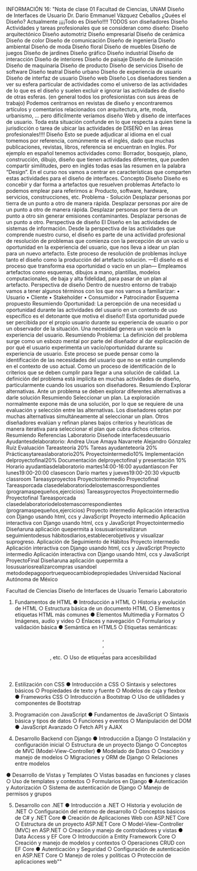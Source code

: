 INFORMACIÓN 16: "Nota de clase 01
Facultad de Ciencias, UNAM
Diseño de Interfaces de Usuario
Dr. Dario Emmanuel Vázquez Ceballos
¿Quées el Diseño?
Actualmente
¡¡¡¡Todo es Diseño!!!!
TODOS son diseñadores
Diseño
Actividades y tareas profesionales que se consideran como diseño:
Diseño arquitectónico
Diseño automotriz
Diseño empresarial
Diseño de cerámica
Diseño de color
Diseño de comunicación
Diseño de ingeniería
Diseño ambiental
Diseño de moda
Diseño floral
Diseño de muebles
Diseño de juegos
Diseño de jardines
Diseño gráfico
Diseño industrial
Diseño de interacción
Diseño de interiores
Diseño de paisaje
Diseño de iluminación
Diseño de maquinaria
Diseño de producto
Diseño de servicios
Diseño de software
Diseño teatral
Diseño urbano
Diseño de experiencia de
usuario
Diseño de interfaz de usuario
Diseño web
Diseño
Los diseñadores tienden a ver su esfera particular de actividades
como el universo de las actividades de lo que es el diseño y suelen
excluir e ignorar las actividades de diseño de otras esferas.
(en general todos los profesionistas con sus áreas de trabajo)
Podemos centrarnos en revistas de diseño y encontraremos artículos
y comentarios relacionados con arquitectura, arte, moda, urbanismo,
… pero difícilmente veríamos diseño Web y diseño de interfaces de
usuario.
Toda esta situación confunde en lo que respecta a quien tiene la
jurisdicción o tarea de ubicar las actividades de DISEÑO en las áreas
profesionales!!!!
Diseño
Esto se puede adjudicar al idioma en el cual tomemos por referencia,
comúnmente es el inglés, dado que muchas publicaciones, revistas,
libros, referencia se encuentran en Inglés.
Por ejemplo en español tenemos actividades como: Borrador,
bosquejo, plano, construcción, dibujo, diseño que tienen actividades
diferentes, que pueden compartir similitudes, pero en inglés todas
esas las resumen en la palabra “Design”.
En el curso nos vamos a centrar en características que comparten
estas actividades para el diseño de interfaces.
Concepto Diseño
Diseño es concebir y dar forma a artefactos
que resuelven problemas
Artefacto lo podemos emplear para referirnos a:
Producto, software, hardware, servicios, construcciones, etc.
Problema - Solución
Desplazar personas por tierra
de un punto a otro de
manera rápida.
Desplazar personas por aire
de un punto a otro de
manera rápida.
Desplazar personas por tierra
de un punto a otro sin
generar emisiones
contaminantes.
Desplazar personas de un punto a otro.
Perspectiva de diseño
El Diseño en las actividades de sistemas de información.
Desde la perspectiva de las actividades que comprende nuestro curso,
el diseño es parte de una actividad profesional de resolución de
problemas que comienza con la percepción de un vacío u oportunidad
en la experiencia del usuario, que nos lleva a idear un plan para un
nuevo artefacto.
Este proceso de resolución de problemas incluye tanto el diseño como
la producción del artefacto solución. —El diseño es el proceso que
transforma esa oportunidad o vacío en un plan—
Empleamos artefactos como esquemas, dibujos a mano, plantillas,
modelos computacionales, de baja y alta fidelidad, para pasar de un
plan al artefacto.
Perspectiva de diseño
Dentro de nuestro entorno de trabajo vamos a tener algunos
términos con los que nos vamos a familiarizar:
• Usuario
• Cliente
• Stakeholder
• Consumidor
• Patrocinador
Esquema propuesto
Resumiendo
Oportunidad:
La percepción de una necesidad u oportunidad durante las
actividades del usuario en un contexto de uso específico es el
detonante que motiva el diseño!!
Esta oportunidad puede ser percibida por el propio usuario
durante su experiencia de usuario o por un observador de la
situación.
Una necesidad genera un vacío en la experiencia del usuario.
Resumiendo
Problema:
La definición del problema surge como un esbozo mental por parte
del diseñador al dar explicación de por qué el usuario experimenta
un vacío/oportunidad durante su experiencia de usuario.
Este proceso se puede pensar como la identificación de las
necesidades del usuario que no se están cumpliendo en el
contexto de uso actual. Como un proceso de identificación de lo
criterios que se deben cumplir para llegar a una solución de
calidad.
La definición del problema está implícita en muchas actividades de
diseño, particularmente cuando los usuarios son diseñadores.
Resumiendo
Explorar alternativas.
Ante un problema se deben explorar diferentes alternativas a
darle solución
Resumiendo
Seleccionar un plan.
La exploración normalmente expone más de una solución, por
lo que se requiere de una evaluación y selección entre las
alternativas.
Los diseñadores optan por muchas alternativas
simultáneamente al seleccionar un plan.
Otros diseñadores evalúan y refinan planes bajos criterios y
heurísticas de manera iterativa para seleccionar el plan que
cubra dichos criterios.
Resumiendo
Referencias Laboratorio
Diseñode
interfacesdeusuario
Ayudantesdelaboratorio:
Andrea Uxue Amaya Navarrete
Alejandro Gónzalez Ruíz
Evaluación
Tareasteoría 20%
Tareas ayudanteteoría 20%
Prácticasytareaslaboratorio20%
Proyectointermedio10%
Implementación delproyectofinal20%
Documentación delproyectofinal y
presentación 10%
Horario
ayudantíasdelaboratorio
martes14:00-16:00
ayudantíascon Fer
lunes19:00-20:00
clasescon Darío
martes y jueves19:00-20:30
vkpuctb
classroom
Tareasyproyectos
Proyectointermedio
Proyectofinal
Tareasporcada clasedelaboratoriodelostemascorrespondientes
(programaspequeños,ejercicios)
Tareasyproyectos
Proyectointermedio
Proyectofinal
Tareasporcada clasedelaboratoriodelostemascorrespondientes
(programaspequeños,ejercicios)
Proyecto intermedio Aplicación interactiva con Django usando html, ccs y JavaScript
Proyecto intermedio Aplicación interactiva con Django usando html, ccs y JavaScript
Proyectointermedio
Diseñaruna aplicación quepermita a losusuariosrealizarun
seguimientodesus hábitosdiarios,establecerobjetivos y visualizar
suprogreso.
Aplicación de Seguimiento de Hábitos
Proyecto intermedio Aplicación interactiva con Django usando html, ccs y JavaScript
Proyecto intermedio Aplicación interactiva con Django usando html, ccs y JavaScript
ProyectoFinal
Diseñaruna aplicación quepermita a losusuariosrealizarcompras
usandoel metododepagoportruequeocambiodepropiedades Universidad Nacional Autónoma de México

Facultad de Ciencias
Diseño de Interfaces de Usuario
Temario Laboratorio

1. Fundamentos de HTML
● Introducción a HTML
○ Historia y evolución de HTML
○ Estructura básica de un documento HTML
○ Elementos y etiquetas HTML más comunes
● Elementos Multimedia y Formatos
○ Imágenes, audio y video
○ Enlaces y navegación
○ Formularios y validación básica
● Semántica en HTML5
○ Etiquetas semánticas: <header>, <footer>, <article>, <section>, etc.
○ Uso de etiquetas para accesibilidad

2. Estilización con CSS
● Introducción a CSS
○ Sintaxis y selectores básicos
○ Propiedades de texto y fuente
○ Modelos de caja y flexbox
● Frameworks CSS
○ Introducción a Bootstrap
○ Uso de utilidades y componentes de Bootstrap

3. Programación con JavaScript
● Fundamentos de JavaScript
○ Sintaxis básica y tipos de datos
○ Funciones y eventos
○ Manipulación del DOM
● JavaScript Avanzado
○ Fetch API y AJAX
4. Desarrollo Backend con Django
● Introducción a Django
○ Instalación y configuración inicial
○ Estructura de un proyecto Django
○ Conceptos de MVC (Model-View-Controller)
● Modelado de Datos
○ Creación y manejo de modelos
○ Migraciones y ORM de Django
○ Relaciones entre modelos

● Desarrollo de Vistas y Templates
○ Vistas basadas en funciones y clases
○ Uso de templates y contextos
○ Formularios en Django
● Autenticación y Autorización
○ Sistema de autenticación de Django
○ Manejo de permisos y grupos

5. Desarrollo con .NET
● Introducción a .NET
○ Historia y evolución de .NET
○ Configuración del entorno de desarrollo
○ Conceptos básicos de C# y .NET Core
● Creación de Aplicaciones Web con ASP.NET Core
○ Estructura de un proyecto ASP.NET Core
○ Model-View-Controller (MVC) en ASP.NET
○ Creación y manejo de controladores y vistas
● Data Access y EF Core
○ Introducción a Entity Framework Core
○ Creación y manejo de modelos y contextos
○ Operaciones CRUD con EF Core
● Autenticación y Seguridad
○ Configuración de autenticación en ASP.NET Core
○ Manejo de roles y políticas
○ Protección de aplicaciones web""